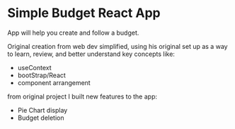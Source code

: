# Simple Budget React App

App will help you create and follow a budget.

Original creation from web dev simplified, using his original set up as a way to learn, review, and better understand key concepts like:
* useContext
* bootStrap/React
* component arrangement


from original project I built new features to the app:
* Pie Chart display
* Budget deletion
